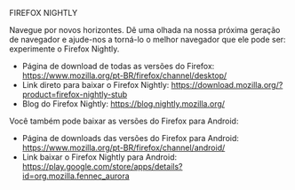 FIREFOX NIGHTLY

Navegue por novos horizontes. Dê uma olhada na nossa próxima geração de navegador e ajude-nos a torná-lo o melhor navegador que ele pode ser: experimente o Firefox Nightly.

* Página de download de todas as versões do Firefox: https://www.mozilla.org/pt-BR/firefox/channel/desktop/
* Link direto para baixar o Firefox Nightly: https://download.mozilla.org/?product=firefox-nightly-stub
* Blog do Firefox Nightly: https://blog.nightly.mozilla.org/ 

Você também pode baixar as versões do Firefox para Android:

* Página de downloads das versões do Firefox para Android: https://www.mozilla.org/pt-BR/firefox/channel/android/
* Link baixar o Firefox Nightly para Android: https://play.google.com/store/apps/details?id=org.mozilla.fennec_aurora

